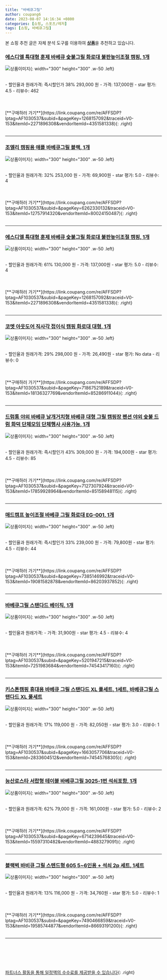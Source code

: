 ```yaml
---
title: "바베큐그릴"
author: coupang6
date: 2023-08-07 14:16:34 +0800
categories: [쇼핑, 스포츠/레저]
tags: [쇼핑, 바베큐그릴]
---
```


본 쇼핑 추천 글은 자체 분석 도구를 이용하여 [**상품**](https://link.coupang.com/a/bao1ui)을 추천하고 있습니다.

### [에스디엘 특대형 훈제 바베큐 숯불그릴 화로대 불판높이조절 캠핑, 1개](https://link.coupang.com/re/AFFSDP?lptag=AF1030537&subid=&pageKey=1268157092&traceid=V0-153&itemId=2271896308&vendorItemId=4351581338)

![상품이미지](https://thumbnail6.coupangcdn.com/thumbnails/remote/230x230ex/image/vendor_inventory/2143/4d88b1390f082afdb40ac4513514a31eb6baa58a10d04c001867cf71839f.jpg){: width="300" height="300" .w-50 .left}


<br>
- 할인율과 원래가격: 즉시할인가 38%  293,000   원
- 가격: 137,000원
- star 평가: 4.5
- 리뷰수: 462
<br>
<br>
<br>
<br>
[**구매하러 가기**](https://link.coupang.com/re/AFFSDP?lptag=AF1030537&subid=&pageKey=1268157092&traceid=V0-153&itemId=2271896308&vendorItemId=4351581338){: .right}
<br>
<br>

---

### [조엘리 캠핑용 애플 바베큐그릴 블랙, 1개](https://link.coupang.com/re/AFFSDP?lptag=AF1030537&subid=&pageKey=6262330132&traceid=V0-153&itemId=12757914320&vendorItemId=80024150487)

![상품이미지](https://thumbnail10.coupangcdn.com/thumbnails/remote/230x230ex/image/retail/images/2021/12/30/17/2/ee17c21f-cd44-418e-ad59-298ad821f365.jpg){: width="300" height="300" .w-50 .left}


<br>
- 할인율과 원래가격: 32%  253,000   원
- 가격: 69,900원
- star 평가: 5.0
- 리뷰수: 4
<br>
<br>
<br>
<br>
[**구매하러 가기**](https://link.coupang.com/re/AFFSDP?lptag=AF1030537&subid=&pageKey=6262330132&traceid=V0-153&itemId=12757914320&vendorItemId=80024150487){: .right}
<br>
<br>

---

### [에스디엘 특대형 훈제 바베큐 숯불그릴 화로대 불판높이조절 캠핑, 1개](https://link.coupang.com/re/AFFSDP?lptag=AF1030537&subid=&pageKey=1268157092&traceid=V0-153&itemId=2271896308&vendorItemId=4351581338)

![상품이미지](https://thumbnail6.coupangcdn.com/thumbnails/remote/230x230ex/image/vendor_inventory/2143/4d88b1390f082afdb40ac4513514a31eb6baa58a10d04c001867cf71839f.jpg){: width="300" height="300" .w-50 .left}


<br>
- 할인율과 원래가격: 61%  130,000   원
- 가격: 137,000원
- star 평가: 5.0
- 리뷰수: 4
<br>
<br>
<br>
<br>
[**구매하러 가기**](https://link.coupang.com/re/AFFSDP?lptag=AF1030537&subid=&pageKey=1268157092&traceid=V0-153&itemId=2271896308&vendorItemId=4351581338){: .right}
<br>
<br>

---

### [코멧 아웃도어 직사각 접이식 캠핑 화로대 대형, 1개](https://link.coupang.com/re/AFFSDP?lptag=AF1030537&subid=&pageKey=7186752189&traceid=V0-153&itemId=18136327769&vendorItemId=85286911044)

![상품이미지](https://thumbnail6.coupangcdn.com/thumbnails/remote/230x230ex/image/retail/images/4935744386959001-b0afa04f-6463-46d0-a534-b3a07bfa92fd.jpg){: width="300" height="300" .w-50 .left}


<br>
- 할인율과 원래가격: 29%  298,000   원
- 가격: 26,490원
- star 평가: No data
- 리뷰수: 0
<br>
<br>
<br>
<br>
[**구매하러 가기**](https://link.coupang.com/re/AFFSDP?lptag=AF1030537&subid=&pageKey=7186752189&traceid=V0-153&itemId=18136327769&vendorItemId=85286911044){: .right}
<br>
<br>

---

### [드럼통 야외 바베큐 날개거치형 바베큐 대형 그릴 캠핑장 펜션 야외 숯불 드럼 화덕 단체모임 단체행사 사용가능, 1개](https://link.coupang.com/re/AFFSDP?lptag=AF1030537&subid=&pageKey=7127307924&traceid=V0-153&itemId=17859928964&vendorItemId=85158948115)

![상품이미지](https://thumbnail6.coupangcdn.com/thumbnails/remote/230x230ex/image/vendor_inventory/e131/e6b9883a36935db12380ee21176cfba2f18b6e73c5e48aa994810fa95800.jpg){: width="300" height="300" .w-50 .left}


<br>
- 할인율과 원래가격: 즉시할인가 43%  309,000   원
- 가격: 194,000원
- star 평가: 4.5
- 리뷰수: 85
<br>
<br>
<br>
<br>
[**구매하러 가기**](https://link.coupang.com/re/AFFSDP?lptag=AF1030537&subid=&pageKey=7127307924&traceid=V0-153&itemId=17859928964&vendorItemId=85158948115){: .right}
<br>
<br>

---

### [매드캠프 높이조절 바베큐 그릴 화로대 EG-001, 1개](https://link.coupang.com/re/AFFSDP?lptag=AF1030537&subid=&pageKey=7385146992&traceid=V0-153&itemId=19081582878&vendorItemId=86203937852)

![상품이미지](https://thumbnail9.coupangcdn.com/thumbnails/remote/230x230ex/image/vendor_inventory/1ca6/2b8be87dc0c94b21a7b6a26c66b54e414e6171ac1f2399d15ca423285006.png){: width="300" height="300" .w-50 .left}


<br>
- 할인율과 원래가격: 즉시할인가 33%  239,000   원
- 가격: 79,800원
- star 평가: 4.5
- 리뷰수: 44
<br>
<br>
<br>
<br>
[**구매하러 가기**](https://link.coupang.com/re/AFFSDP?lptag=AF1030537&subid=&pageKey=7385146992&traceid=V0-153&itemId=19081582878&vendorItemId=86203937852){: .right}
<br>
<br>

---

### [바베큐그릴 스탠다드 베이직, 1개](https://link.coupang.com/re/AFFSDP?lptag=AF1030537&subid=&pageKey=5201947215&traceid=V0-153&itemId=7251983684&vendorItemId=74543417160)

![상품이미지](https://thumbnail8.coupangcdn.com/thumbnails/remote/230x230ex/image/retail/images/6069560515610133-97067662-67f8-440e-8a73-eb2a1b2fc1f4.jpg){: width="300" height="300" .w-50 .left}


<br>
- 할인율과 원래가격: 
- 가격: 31,900원
- star 평가: 4.5
- 리뷰수: 4
<br>
<br>
<br>
<br>
[**구매하러 가기**](https://link.coupang.com/re/AFFSDP?lptag=AF1030537&subid=&pageKey=5201947215&traceid=V0-153&itemId=7251983684&vendorItemId=74543417160){: .right}
<br>
<br>

---

### [키스톤캠핑 휴대용 바베큐 그릴 스탠다드 XL 풀세트, 1세트, 바베큐그릴 스탠다드 XL 풀세트](https://link.coupang.com/re/AFFSDP?lptag=AF1030537&subid=&pageKey=1663057706&traceid=V0-153&itemId=2833604512&vendorItemId=74545768305)

![상품이미지](https://thumbnail8.coupangcdn.com/thumbnails/remote/230x230ex/image/retail/images/6066479879953698-e1a5a1a7-9e5e-488a-8c73-5307490c2b89.jpg){: width="300" height="300" .w-50 .left}


<br>
- 할인율과 원래가격: 17%  119,000   원
- 가격: 82,050원
- star 평가: 3.0
- 리뷰수: 1
<br>
<br>
<br>
<br>
[**구매하러 가기**](https://link.coupang.com/re/AFFSDP?lptag=AF1030537&subid=&pageKey=1663057706&traceid=V0-153&itemId=2833604512&vendorItemId=74545768305){: .right}
<br>
<br>

---

### [능산로스타 서랍형 테이블 바베큐그릴 3025-1번 석쇠포함, 1개](https://link.coupang.com/re/AFFSDP?lptag=AF1030537&subid=&pageKey=6714239645&traceid=V0-153&itemId=15597310482&vendorItemId=4883279091)

![상품이미지](https://thumbnail8.coupangcdn.com/thumbnails/remote/230x230ex/image/vendor_inventory/3de8/6514f3f578c1f396d293161dfe8f25b0ea5ec08d2e4effc85b9b9614eb2d.jpg){: width="300" height="300" .w-50 .left}


<br>
- 할인율과 원래가격: 62%  79,000   원
- 가격: 161,000원
- star 평가: 5.0
- 리뷰수: 2
<br>
<br>
<br>
<br>
[**구매하러 가기**](https://link.coupang.com/re/AFFSDP?lptag=AF1030537&subid=&pageKey=6714239645&traceid=V0-153&itemId=15597310482&vendorItemId=4883279091){: .right}
<br>
<br>

---

### [블랙벅 바비큐 그릴 스텐드형 605 5~6인용 + 석쇠 2p 세트, 1세트](https://link.coupang.com/re/AFFSDP?lptag=AF1030537&subid=&pageKey=7490466859&traceid=V0-153&itemId=19585744877&vendorItemId=86693191200)

![상품이미지](https://thumbnail6.coupangcdn.com/thumbnails/remote/230x230ex/image/retail/images/2023/07/26/14/2/f3db9d02-fcd6-47dd-9324-1d4edd75618d.jpg){: width="300" height="300" .w-50 .left}


<br>
- 할인율과 원래가격: 13%  116,000   원
- 가격: 34,760원
- star 평가: 5.0
- 리뷰수: 1
<br>
<br>
<br>
<br>
[**구매하러 가기**](https://link.coupang.com/re/AFFSDP?lptag=AF1030537&subid=&pageKey=7490466859&traceid=V0-153&itemId=19585744877&vendorItemId=86693191200){: .right}
<br>
<br>

---
<br><br><br><br><br> [파트너스 활동을 통해 일정액의 수수료를 제공받을 수 있습니다](https://link.coupang.com/a/bao1ui){: .right}